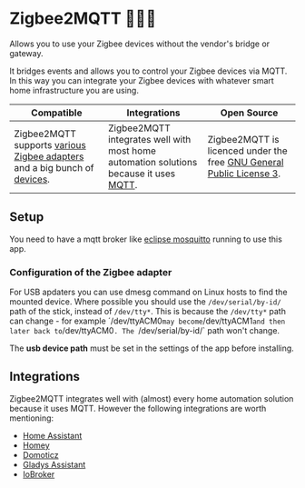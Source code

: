 # Zigbee2MQTT 🐝🌉🔨 

Allows you to use your Zigbee devices without the vendor's bridge or gateway.

It bridges events and allows you to control your Zigbee devices via MQTT. In this way you can integrate your Zigbee devices with whatever smart home infrastructure you are using. 

|**Compatible**   | **Integrations**  | **Open Source**  |   
|---|---|---|
| Zigbee2MQTT supports [various Zigbee adapters](https://www.zigbee2mqtt.io/guide/adapters/) and a big bunch of [devices](https://www.zigbee2mqtt.io/supported-devices/). | Zigbee2MQTT integrates well with most home automation solutions because it uses [MQTT](https://mqtt.org/). | Zigbee2MQTT is licenced under the free [GNU General Public License 3](https://www.gnu.org/licenses/gpl-3.0.de.html). |

## Setup

You need to have a mqtt broker like [eclipse mosquitto](/apps/eclipse-mosquitto) running to use this app.

###  Configuration of the Zigbee adapter

For USB apdaters you can use dmesg command on Linux hosts to find the mounted device. Where possible you should use the `/dev/serial/by-id/` path of the stick, instead of `/dev/tty*`. This is because the `/dev/tty*` path can change - for example ´/dev/ttyACM0` may become `/dev/ttyACM1` and then later back to `/dev/ttyACM0`. The `/dev/serial/by-id/` path won't change.

The **usb device path** must be set in the settings of the app before installing.

## Integrations

Zigbee2MQTT integrates well with (almost) every home automation solution because it uses MQTT. However the following integrations are worth mentioning:

- [Home Assistant](/apps/homeassistant)
- [Homey](https://homey.app/)
- [Domoticz](https://www.domoticz.com/)
- [Gladys Assistant](https://gladysassistant.com/)
- [IoBroker](https://www.iobroker.net/)